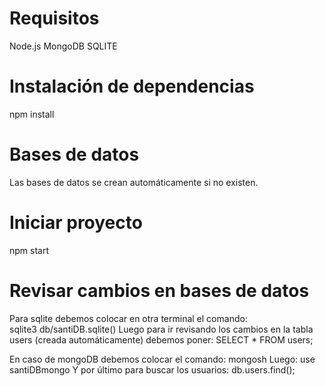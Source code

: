 # Requisitos

Node.js
MongoDB
SQLITE

# Instalación de dependencias

npm install

# Bases de datos

Las bases de datos se crean automáticamente si no existen.

# Iniciar proyecto

npm start

# Revisar cambios en bases de datos

Para sqlite debemos colocar en otra terminal el comando:  
sqlite3 db/santiDB.sqlite()
Luego para ir revisando los cambios en la tabla users (creada automáticamente) debemos poner:
SELECT * FROM users;

En caso de mongoDB debemos colocar el comando:
mongosh
Luego:
use santiDBmongo
Y por último para buscar los usuarios:
db.users.find();